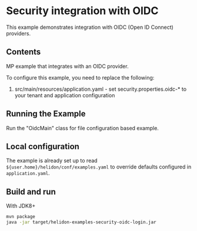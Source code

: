 # Security integration with OIDC

This example demonstrates integration with OIDC (Open ID Connect) providers.

## Contents

MP example that integrates with an OIDC provider.

To configure this example, you need to replace the following:
1. src/main/resources/application.yaml - set security.properties.oidc-* to your tenant and application configuration

## Running the Example

Run the "OidcMain" class for file configuration based example.

## Local configuration

The example is already set up to read
`${user.home}/helidon/conf/examples.yaml` to override defaults configured
in `application.yaml`.

## Build and run

With JDK8+
```bash
mvn package
java -jar target/helidon-examples-security-oidc-login.jar
```